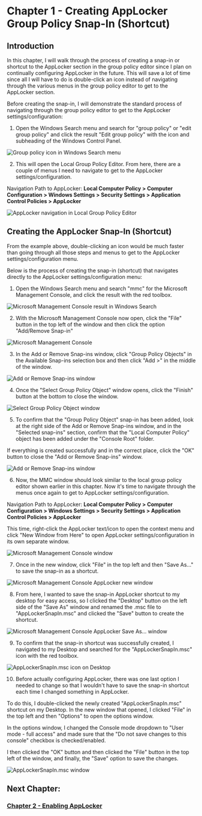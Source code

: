 # Chapter 1 - Creating AppLocker Group Policy Snap-In (Shortcut)

## Introduction 

In this chapter, I will walk through the process of creating a snap-in or shortcut to the AppLocker section in the group policy editor since I plan on continually configuring AppLocker in the future. This will save a lot of time since all I will have to do is double-click an icon instead of navigating through the various menus in the group policy editor to get to the AppLocker section.

Before creating the snap-in, I will demonstrate the standard process of navigating through the group policy editor to get to the AppLocker settings/configuration:

1. Open the Windows Search menu and search for "group policy" or "edit group policy" and click the result "Edit group policy" with the icon and subheading of the Windows Control Panel.

![Group policy icon in Windows Search menu](/Images/AL-img01.png)

2. This will open the Local Group Policy Editor. From here, there are a couple of menus I need to navigate to get to the AppLocker settings/configuration.

Navigation Path to AppLocker: **Local Computer Policy > Computer Configuration > Windows Settings > Security Settings > Application Control Policies > AppLocker**

![AppLocker navigation in Local Group Policy Editor](/Images/AL-img02.png)

## Creating the AppLocker Snap-In (Shortcut)

From the example above, double-clicking an icon would be much faster than going through all those steps and menus to get to the AppLocker settings/configuration menu.

Below is the process of creating the snap-in (shortcut) that navigates directly to the AppLocker settings/configuration menu:

1. Open the Windows Search menu and search "mmc" for the Microsoft Management Console, and click the result with the red toolbox.

![Microsoft Management Console result in Windows Search](/Images/AL-img03.png)

2. With the Microsoft Management Console now open, click the "File" button in the top left of the window and then click the option "Add/Remove Snap-in"

![Microsoft Management Console](/Images/AL-img04.png)

3. In the Add or Remove Snap-ins window, click "Group Policy Objects" in the Available Snap-ins selection box and then click "Add >" in the middle of the window.

![Add or Remove Snap-ins window](/Images/AL-img05.png)

4. Once the "Select Group Policy Object" window opens, click the "Finish" button at the bottom to close the window.

![Select Group Policy Object window](/Images/AL-img06.png)

5. To confirm that the "Group Policy Object" snap-in has been added, look at the right side of the Add or Remove Snap-ins window, and in the "Selected snap-ins" section, confirm that the "Local Computer Policy" object has been added under the "Console Root" folder.

If everything is created successfully and in the correct place, click the "OK" button to close the "Add or Remove Snap-ins" window.

![Add or Remove Snap-ins window](/Images/AL-img07.png)

6. Now, the MMC window should look similar to the local group policy editor shown earlier in this chapter. Now it's time to navigate through the menus once again to get to AppLocker settings/configuration.

Navigation Path to AppLocker: **Local Computer Policy > Computer Configuration > Windows Settings > Security Settings > Application Control Policies > AppLocker**

This time, right-click the AppLocker text/icon to open the context menu and click "New Window from Here" to open AppLocker settings/configuration in its own separate window.

![Microsoft Management Console window](/Images/AL-img08.png)

7. Once in the new window, click "File" in the top left and then "Save As..." to save the snap-in as a shortcut.

![Microsoft Management Console AppLocker new window](/Images/AL-img09.png)

8. From here, I wanted to save the snap-in AppLocker shortcut to my desktop for easy access, so I clicked the "Desktop" button on the left side of the "Save As" window and renamed the .msc file to "AppLockerSnapIn.msc" and clicked the "Save" button to create the shortcut.

![Microsoft Management Console AppLocker Save As... window](/Images/AL-img10.png)

9. To confirm that the snap-in shortcut was successfully created, I navigated to my Desktop and searched for the "AppLockerSnapIn.msc" icon with the red toolbox.

![AppLockerSnapIn.msc icon on Desktop](/Images/AL-img11.png)

10. Before actually configuring AppLocker, there was one last option I needed to change so that I wouldn't have to save the snap-in shortcut each time I changed something in AppLocker.

To do this, I double-clicked the newly created "AppLockerSnapIn.msc" shortcut on my Desktop. In the new window that opened, I clicked "File" in the top left and then "Options" to open the options window.

In the options window, I changed the Console mode dropdown to "User mode - full access" and made sure that the "Do not save changes to this console" checkbox is checked/enabled.

I then clicked the "OK" button and then clicked the "File" button in the top left of the window, and finally, the "Save" option to save the changes.

![AppLockerSnapIn.msc window](/Images/AL-img12.png)

## Next Chapter: 
### [Chapter 2 - Enabling AppLocker](/Chapters/Chapter2_EnablingAppLocker.md)
